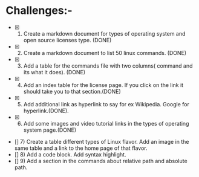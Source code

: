 
# Challenges:-
- [x] 1) Create a markdown document for types of operating system and open source licenses type. (DONE)
- [x] 2) Create a markdown document to list 50 linux commands. (DONE)
- [x] 3) Add a table for the commands file with two columns( command and its what it does). (DONE)
- [x] 4) Add an index table for the license page. If you click on the link it should take you to that section.(DONE)
- [x] 5) Add additional link as hyperlink to say for ex Wikipedia. Google for hyperlink.(DONE).
- [x] 6) Add some images and video tutorial links in the types of operating system page.(DONE)
- [] 7) Create a table different types of Linux flavor. Add an image in the same table and a link to the home page of that flavor.
- [] 8) Add a code block. Add syntax highlight.
- [] 9) Add a section in the commands about relative path and absolute path.

